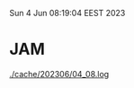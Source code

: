 Sun  4 Jun 08:19:04 EEST 2023
# JAM
<a href='./cache/202306/04_08.log'>./cache/202306/04_08.log</a>

